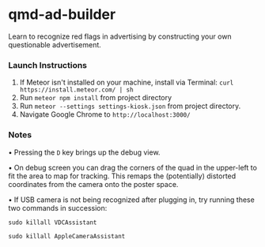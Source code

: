 # qmd-ad-builder
Learn to recognize red flags in advertising by constructing your own questionable advertisement.


### Launch Instructions

1) If Meteor isn't installed on your machine, install via Terminal: `curl https://install.meteor.com/ | sh`
2) Run `meteor npm install` from project directory
3) Run `meteor --settings settings-kiosk.json` from project directory.
4) Navigate Google Chrome to `http://localhost:3000/`


### Notes
• Pressing the `D` key brings up the debug view.

• On debug screen you can drag the corners of the quad in the upper-left to fit the area to map for tracking. This remaps the (potentially) distorted coordinates from the camera onto the poster space.

• If USB camera is not being recognized after plugging in, try running these two commands in succession:

  `sudo killall VDCAssistant`
  
  `sudo killall AppleCameraAssistant`
